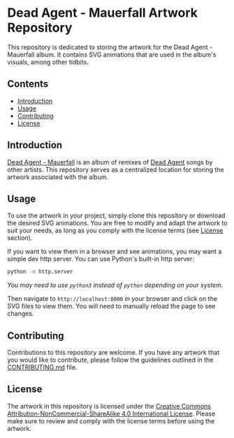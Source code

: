 # Dead Agent - Mauerfall Artwork Repository

This repository is dedicated to storing the artwork for the Dead Agent - Mauerfall album. It contains SVG animations that are used in the album's visuals, among other tidbits.

## Contents

- [Introduction](#introduction)
- [Usage](#usage)
- [Contributing](#contributing)
- [License](#license)

## Introduction

[Dead Agent - Mauerfall](https://deadagent.bandcamp.com/album/mauerfall-vco-berlin-deconstructed) is an album of remixes of [Dead Agent](https://deadagent.net) songs by other artists. This repository serves as a centralized location for storing the artwork associated with the album.

## Usage

To use the artwork in your project, simply clone this repository or download the desired SVG animations. You are free to modify and adapt the artwork to suit your needs, as long as you comply with the license terms (see [License](#license) section).

If you want to view them in a browser and see animations, you may want a simple dev http server. You can use Python's built-in http server:

```bash
python -m http.server
```

_You may need to use `python3` instead of `python` depending on your system._

Then navigate to `http://localhost:8000` in your browser and click on the SVG files to view them. You will need to manually reload the page to see changes.


## Contributing

Contributions to this repository are welcome. If you have any artwork that you would like to contribute, please follow the guidelines outlined in the [CONTRIBUTING.md](CONTRIBUTING.md) file.

## License

The artwork in this repository is licensed under the [Creative Commons Attribution-NonCommercial-ShareAlike 4.0 International License](LICENSE). Please make sure to review and comply with the license terms before using the artwork.

